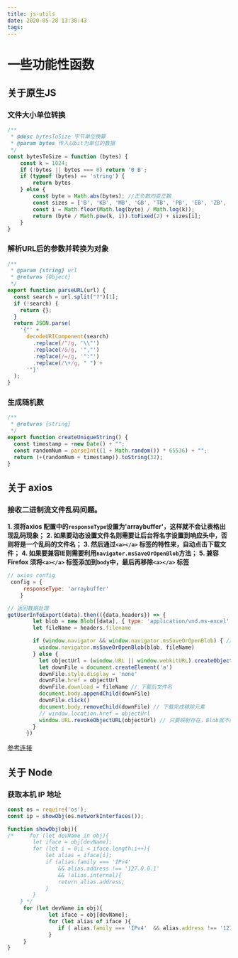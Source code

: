 ```yaml
---
title: js-utils
date: 2020-05-28 13:38:43
tags:
---
```


# 一些功能性函数


## 关于原生JS

### 文件大小单位转换

```js
/**
 * @desc bytesToSize 字节单位换算
 * @param bytes 传入以bit为单位的数据
 */
const bytesToSize = function (bytes) {
    const k = 1024;
    if (!bytes || bytes === 0) return '0 B';
    if (typeof (bytes) == 'string') {
        return bytes
    } else {
        const byte = Math.abs(bytes); //正负数均变正数
        const sizes = ['B', 'KB', 'MB', 'GB', 'TB', 'PB', 'EB', 'ZB', 'YB'];
        const i = Math.floor(Math.log(byte) / Math.log(k));
        return (byte / Math.pow(k, i)).toFixed(2) + sizes[i];
    } 
}
```
### 解析URL后的参数并转换为对象

```js
/**
 * @param {string} url
 * @returns {Object}
 */
export function parseURL(url) {
  const search = url.split("?")[1];
  if (!search) {
    return {};
  }
  return JSON.parse(
    '{"' +
      decodeURIComponent(search)
        .replace(/"/g, '\\"')
        .replace(/&/g, '","')
        .replace(/=/g, '":"')
        .replace(/\+/g, " ") +
      '"}'
  );
}
```
### 生成随机数
```js
/**
 * @returns {string}
 */
export function createUniqueString() {
  const timestamp = +new Date() + "";
  const randomNum = parseInt((1 + Math.random()) * 65536) + "";
  return (+(randomNum + timestamp)).toString(32);
}


```

## 关于 axios 

### 接收二进制流文件乱码问题。
**1. 须将axios 配置中的`responseType`设置为'arraybuffer'，这样就不会让表格出现乱码现象；**
**2. 如果要动态设置文件名则需要让后台将名字设置到响应头中，否则将是一个乱码的文件名；**
**3. 然后通过`<a></a>` 标签的特性来，自动点击下载文件；**
**4. 如果要兼容IE则需要利用`navigator.msSaveOrOpenBlob`方法；**
**5. 兼容Firefox 须将`<a></a>` 标签添加到`body`中，最后再移除`<a></a>` 标签**

```javascript
// axios config
 config = {
     responseType: 'arraybuffer'
    }

// 返回数据处理
getUserInfoExport(data).then(({data,headers}) => {
        let blob = new Blob([data], { type: 'application/vnd.ms-excel' }) // 将服务端返回的文件流（二进制）excel文件转化为blob
        let fileName = headers.filename

        if (window.navigator && window.navigator.msSaveOrOpenBlob) { // IE10+
          window.navigator.msSaveOrOpenBlob(blob, fileName)
        } else {
          let objectUrl = (window.URL || window.webkitURL).createObjectURL(blob)
          let downFile = document.createElement('a')
          downFile.style.display = 'none'
          downFile.href = objectUrl
          downFile.download = fileName // 下载后文件名
          document.body.appendChild(downFile)
          downFile.click()
          document.body.removeChild(downFile) // 下载完成移除元素
          // window.location.href = objectUrl
          window.URL.revokeObjectURL(objectUrl) // 只要映射存在，Blob就不能进行垃圾回收，因此一旦不再需要引用，就必须小心撤销URL，释放掉blob对象。
        }
      })
```
[参考连接](https://www.w3.org/TR/FileAPI/#url)



## 关于 Node 

### 获取本机 IP 地址
```javascript
const os = require('os');
const ip = showObj(os.networkInterfaces());

function showObj(obj){
/*     for (let devName in obj){
        let iface = obj[devName];
        for (let i = 0;i < iface.length;i++){
            let alias = iface[i];
            if (alias.family === 'IPv4'
                && alias.address !== '127.0.0.1'
                && !alias.internal){
                return alias.address;
            }
        }
    } */
     for (let devName in obj){
             let iface = obj[devName];
             for (let alias of iface ){
                if ( alias.family === 'IPv4'  && alias.address !== '127.0.0.1'  && !alias.internal) return alias.address;
             }
     }
}
```
